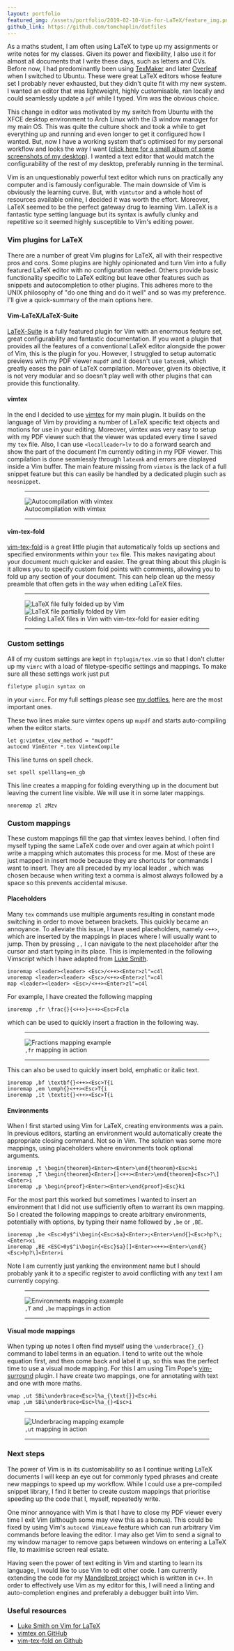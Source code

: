 ```yaml
---
layout: portfolio
featured_img: /assets/portfolio/2019-02-10-Vim-for-LaTeX/feature_img.png
github_link: https://github.com/tomchaplin/dotfiles
---
```


As a maths student, I am often using LaTeX to type up my assignments or write notes for my classes.
Given its power and flexibility, I also use it for almost all documents that I write these days, such as letters and CVs.
Before now, I had predominantly been using [TexMaker](http://www.xm1math.net/texmaker/) and later [Overleaf](https://www.overleaf.com/project) when I switched to Ubuntu.
These were great LaTeX editors whose feature set I probably never exhausted, but they didn't quite fit with my new system.
I wanted an editor that was lightweight, highly customisable, ran locally and could seamlessly update a `pdf` while I typed.
Vim was the obvious choice.

<!--more-->
This change in editor was motivated by my switch from Ubuntu with the XFCE desktop environment to Arch Linux with the i3 window manager for my main OS.
This was quite the culture shock and took a while to get everything up and running and even longer to get it configured how I wanted.
But, now I have a working system that's optimised for my personal workflow and looks the way I want ([click here for a small album of some screenshots of my desktop](https://imgur.com/a/qCT6Wij)).
I wanted a text editor that would match the configurability of the rest of my desktop, preferably running in the terminal.

Vim is an unquestionably powerful text editor which runs on practically any computer and is famously configurable.
The main downside of Vim is obviously the learning curve.
But, with `vimtutor` and a whole host of resources available online, I decided it was worth the effort.
Moreover, LaTeX seemed to be the perfect gateway drug to learning Vim.
LaTeX is a fantastic type setting language but its syntax is awfully clunky and repetitive so it seemed highly susceptible to Vim's editing power.

### Vim plugins for LaTeX

There are a number of great Vim plugins for LaTeX, all with their respective pros and cons.
Some plugins are highly opinionated and turn Vim into a fully featured LaTeX editor with no configuration needed.
Others provide basic functionality specific to LaTeX editing but leave other features such as snippets and autocompletion to other plugins.
This adheres more to the UNIX philosophy of "do one thing and do it well" and so was my preference.
I'll give a quick-summary of the main options here.

#### Vim-LaTeX/LaTeX-Suite

[LaTeX-Suite](https://github.com/vim-latex/vim-latex) is a fully featured plugin for Vim with an enormous feature set, great configurability and fantastic documentation.
If you want a plugin that provides all the features of a conventional LaTeX editor alongside the power of Vim, this is the plugin for you.
However, I struggled to setup automatic previews with my PDF viewer `mupdf` and it doesn't use `latexmk`, which greatly eases the pain of LaTeX compilation.
Moreover, given its objective, it is not very modular and so doesn't play well with other plugins that can provide this functionality.

#### vimtex

In the end I decided to use [vimtex](https://github.com/lervag/vimtex) for my main plugin.
It builds on the language of Vim by providing a number of LaTeX specific text objects and motions for use in your editing.
Moreover, vimtex was very easy to setup with my PDF viewer such that the viewer was updated every time I saved my `tex` file.
Also, I can use `<localleader>lv` to do a forward search and show the part of the document I'm currently editing in my PDF viewer.
This compilation is done seamlessly through `latexmk` and errors are displayed inside a Vim buffer.
The main feature missing from `vimtex` is the lack of a full snippet feature but this can easily be handled by a dedicated plugin such as `neosnippet`.

<figure class = "in_article">
    <hr class="midrule">
    <div>
        <div><img src="/assets/portfolio/2019-02-10-Vim-for-LaTeX/side_by_side.png" alt="Autocompilation with vimtex"></div>
    </div>
    <figcaption>Autocompilation with vimtex</figcaption>
    <hr class="midrule">
</figure>

#### vim-tex-fold

[vim-tex-fold](https://github.com/matze/vim-tex-fold) is a great little plugin that automatically folds up sections and specified environments within your `tex` file.
This makes navigating about your document much quicker and easier.
The great thing about this plugin is it allows you to specify custom fold points with comments, allowing you to fold up any section of your document.
This can help clean up the messy preamble that often gets in the way when editing LaTeX files.

<figure class = "in_article">
    <hr class="midrule">
    <div class="side_by_side">
        <div><img src="/assets/portfolio/2019-02-10-Vim-for-LaTeX/fully_folded.png" alt="LaTeX file fully folded up by Vim"></div>
        <div><img src="/assets/portfolio/2019-02-10-Vim-for-LaTeX/unfolded.png" alt="LaTeX file partially folded by Vim"></div>
    </div>
    <figcaption>Folding LaTeX files in Vim with vim-tex-fold for easier editing</figcaption>
    <hr class="midrule">
</figure>

### Custom settings

All of my custom settings are kept in `ftplugin/tex.vim` so that I don't clutter up my `vimrc` with a load of filetype-specific settings and mappings.
To make sure all these settings work just put 

	filetype plugin syntax on
	
in your `vimrc`.
For my full settings please see [my dotfiles](https://github.com/tomchaplin/dotfiles), here are the most important ones.

These two lines make sure vimtex opens up `mupdf` and starts auto-compiling when the editor starts.

    let g:vimtex_view_method = "mupdf"
    autocmd VimEnter *.tex VimtexCompile

This line turns on spell check.

    set spell spelllang=en_gb

This line creates a mapping for folding everything up in the document but leaving the current line visible. We will use it in some later mappings.

	nnoremap zl zMzv

### Custom mappings
These custom mappings fill the gap that vimtex leaves behind.
I often find myself typing the same LaTeX code over and over again at which point I write a mapping which automates this process for me.
Most of these are just mapped in insert mode because they are shortcuts for commands I want to insert.
They are all preceded by my local leader `,` which was chosen because when writing text a comma is almost always followed by a space so this prevents accidental misuse.

#### Placeholders

Many `tex` commands use multiple arguments resulting in constant mode switching in order to move between brackets.
This quickly became an annoyance.
To alleviate this issue, I have used placeholders, namely `<++>`, which are inserted by the mappings in places where I will usually want to jump.
Then by pressing `,,` I can navigate to the next placeholder after the cursor and start typing in its place.
This is implemented in the following Vimscript which I have adapted from [Luke Smith](https://github.com/LukeSmithxyz/voidrice/blob/master/.config/nvim/init.vim).

	inoremap <leader><leader> <Esc>/<++><Enter>zl"=c4l
	vnoremap <leader><leader> <Esc>/<++><Enter>zl"=c4l
	map <leader><leader> <Esc>/<++><Enter>zl"=c4l

For example, I have created the following mapping

	inoremap ,fr \frac{}{<++>}<++><Esc>Fcla

which can be used to quickly insert a fraction in the following way.

<figure class = "in_article">
    <hr class="midrule">
    <div>
        <div><img src="/assets/portfolio/2019-02-10-Vim-for-LaTeX/fractions_optimise.gif" alt="Fractions mapping example"></div>
    </div>
    <figcaption><code>,fr</code> mapping in action</figcaption>
    <hr class="midrule">
</figure>

This can also be used to quickly insert bold, emphatic or italic text.

	inoremap ,bf \textbf{}<++><Esc>T{i
	inoremap ,em \emph{}<++><Esc>T{i
	inoremap ,it \textit{}<++><Esc>T{i

#### Environments

When I first started using Vim for LaTeX, creating environments was a pain.
In previous editors, starting an environment would automatically create the appropriate closing command. Not so in Vim.
The solution was some more mappings, using placeholders where environments took optional arguments.

	inoremap ,t \begin{theorem}<Enter><Enter>\end{theorem}<Esc>ki
	inoremap ,T \begin{theorem}<Enter>[]<++><Enter>\end{theorem}<Esc>?\]<Enter>i
	inoremap ,p \begin{proof}<Enter><Enter>\end{proof}<Esc}ki

For the most part this worked but sometimes I wanted to insert an environment that I did not use sufficiently often to warrant its own mapping.
So I created the following mappings to create arbitrary environments, potentially with options, by typing their name followed by `,be` or `,BE`.

	inoremap ,be <Esc>0y$^i\begin{<Esc>$a}<Enter>;<Enter>\end{}<Esc>hp?\;<Enter>xi
	inoremap ,BE <ESC>0y$^i\begin{<Esc}$a}[]<Enter><++><Enter>\end{}<Esc>hp?\]<Enter>i

Note I am currently just yanking the environment name but I should probably yank it to a specific register to avoid conflicting with any text I am currently copying.

<figure class = "in_article">
    <hr class="midrule">
    <div>
        <div><img src="/assets/portfolio/2019-02-10-Vim-for-LaTeX/environments_optimise.gif" alt="Environments mapping example"></div>
    </div>
    <figcaption><code>,T</code> and <code>,be</code> mappings in action</figcaption>
    <hr class="midrule">
</figure>

<!-- Gif of environment entry -->

#### Visual mode mappings

When typing up notes I often find myself using the `\underbrace{}_{}` command to label terms in an equation.
I tend to write out the whole equation first, and then come back and label it up, so this was the perfect time to use a visual mode mapping.
For this I am using Tim Pope's [vim-surround](https://github.com/tpope/vim-surround) plugin.
I have create two mappings, one for annotating with text and one with more maths.

	vmap ,ut SBi\underbrace<Esc>l%a_{\text{}}<Esc>hi
	vmap ,um SBi\underbrace<Esc>l%a_{}<Esc>i

<figure class = "in_article">
    <hr class="midrule">
    <div>
        <div><img src="/assets/portfolio/2019-02-10-Vim-for-LaTeX/underbraces_optimise.gif" alt="Underbracing mapping example"></div>
    </div>
    <figcaption><code>,ut</code> mapping in action</figcaption>
    <hr class="midrule">
</figure>

### Next steps

The power of Vim is in its customisability so as I continue writing LaTeX documents I will keep an eye out for commonly typed phrases and create new mappings to speed up my workflow.
While I could use a pre-compiled snippet library, I find it better to create custom mappings that prioritise speeding up the code that I, myself, repeatedly write.

One minor annoyance with Vim is that I have to close my PDF viewer every time I exit Vim (although some may view this as a bonus).
This could be fixed by using Vim's `autocmd VimLeave` feature which can run arbitrary Vim commands before leaving the editor.
I may also get Vim to send a signal to my window manager to remove gaps between windows on entering a LaTeX file, to maximise screen real estate.

Having seen the power of text editing in Vim and starting to learn its language, I would like to use Vim to edit other code.
I am currently extending the code for my [Mandelbrot project](https://tomchaplin.github.io/portfolio/Exploring-the-Mandelbrot-Set/) which is written in `C++`.
In order to effectively use Vim as my editor for this, I will need a linting and auto-completion engines and preferably a debugger built into Vim.

### Useful resources
* [Luke Smith on Vim for LaTeX](https://www.youtube.com/watch?v=Mphdtdv2_xs&t=217s)
* [vimtex on GitHub](https://github.com/lervag/vimtex)
* [vim-tex-fold on Github](https://github.com/matze/vim-tex-fold)
